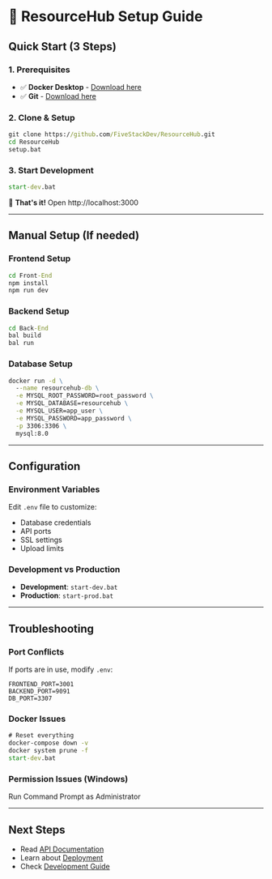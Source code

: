 # 🚀 ResourceHub Setup Guide

## Quick Start (3 Steps)

### 1. Prerequisites
- ✅ **Docker Desktop** - [Download here](https://www.docker.com/products/docker-desktop)
- ✅ **Git** - [Download here](https://git-scm.com/downloads)

### 2. Clone & Setup
```cmd
git clone https://github.com/FiveStackDev/ResourceHub.git
cd ResourceHub
setup.bat
```

### 3. Start Development
```cmd
start-dev.bat
```

🎉 **That's it!** Open http://localhost:3000

---

## Manual Setup (If needed)

### Frontend Setup
```cmd
cd Front-End
npm install
npm run dev
```

### Backend Setup
```cmd
cd Back-End
bal build
bal run
```

### Database Setup
```cmd
docker run -d \
  --name resourcehub-db \
  -e MYSQL_ROOT_PASSWORD=root_password \
  -e MYSQL_DATABASE=resourcehub \
  -e MYSQL_USER=app_user \
  -e MYSQL_PASSWORD=app_password \
  -p 3306:3306 \
  mysql:8.0
```

---

## Configuration

### Environment Variables
Edit `.env` file to customize:
- Database credentials
- API ports
- SSL settings
- Upload limits

### Development vs Production
- **Development**: `start-dev.bat`
- **Production**: `start-prod.bat`

---

## Troubleshooting

### Port Conflicts
If ports are in use, modify `.env`:
```env
FRONTEND_PORT=3001
BACKEND_PORT=9091
DB_PORT=3307
```

### Docker Issues
```cmd
# Reset everything
docker-compose down -v
docker system prune -f
start-dev.bat
```

### Permission Issues (Windows)
Run Command Prompt as Administrator

---

## Next Steps
- Read [API Documentation](API.md)
- Learn about [Deployment](DEPLOY.md)
- Check [Development Guide](DEVELOPMENT.md)
